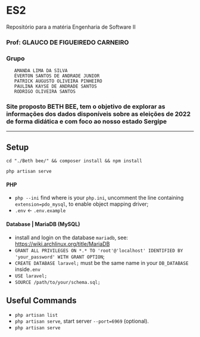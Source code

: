 # ES2
Repositório para a matéria Engenharia de Software II

### Prof: GLAUCO DE FIGUEIREDO CARNEIRO
### Grupo
       AMANDA LIMA DA SILVA
       ÉVERTON SANTOS DE ANDRADE JUNIOR
       PATRICK AUGUSTO OLIVEIRA PINHEIRO
       PAULINA KAYSE DE ANDRADE SANTOS
       RODRIGO OLIVEIRA SANTOS 

### Site proposto BETH BEE, tem o objetivo de explorar as informações dos dados disponíveis sobre as eleições de 2022 de forma didática e com foco ao nosso estado Sergipe

---

## Setup

    cd "./Beth bee/" && composer install && npm install

    php artisan serve


#### PHP
- ``php --ini`` find where is your ``php.ini``, uncomment the line containing ``extension=pdo_mysql``, to enable object mapping driver;
- ``.env`` <- ``.env.example``

#### Database | MariaDB (MySQL)

- install and login on the database ``mariadb``, see: https://wiki.archlinux.org/title/MariaDB
- ``GRANT ALL PRIVILEGES ON *.* TO 'root'@'localhost' IDENTIFIED BY 'your_password' WITH GRANT OPTION``;
- ``CREATE DATABASE laravel;`` must be the same name in your ``DB_DATABASE`` inside``.env``
- ``USE laravel;``
- ``SOURCE /path/to/your/schema.sql;``


## Useful Commands

- ``php artisan list``
- ``php artisan serve``, start server ``--port=6969`` (optional).
- ``php artisan serve``
